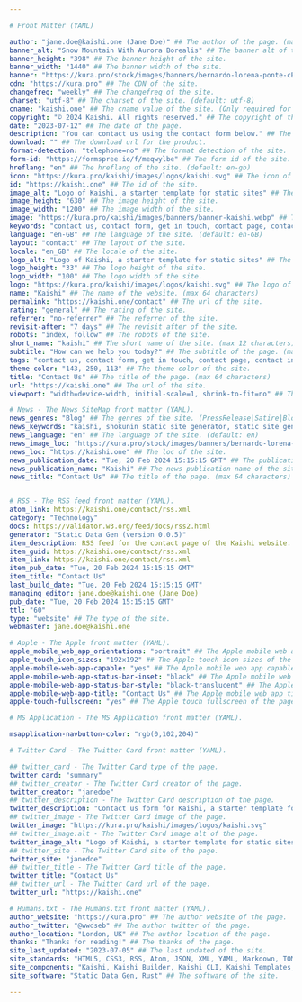 ```yaml
---

# Front Matter (YAML)

author: "jane.doe@kaishi.one (Jane Doe)" ## The author of the page. (max 64 characters)
banner_alt: "Snow Mountain With Aurora Borealis" ## The banner alt of the site.
banner_height: "398" ## The banner height of the site.
banner_width: "1440" ## The banner width of the site.
banner: "https://kura.pro/stock/images/banners/bernardo-lorena-ponte-cEp2Tow6XKk.webp" ## The banner of the site.
cdn: "https://kura.pro" ## The CDN of the site.
changefreq: "weekly" ## The changefreq of the site.
charset: "utf-8" ## The charset of the site. (default: utf-8)
cname: "kaishi.one" ## The cname value of the site. (Only required for the index page.)
copyright: "© 2024 Kaishi. All rights reserved." ## The copyright of the site.
date: "2023-07-12" ## The date of the page.
description: "You can contact us using the contact form below." ## The description of the site. (max 160 characters)
download: "" ## The download url for the product.
format-detection: "telephone=no" ## The format detection of the site.
form-id: "https://formspree.io/f/meqwylbe" ## The form id of the site.
hreflang: "en" ## The hreflang of the site. (default: en-gb)
icon: "https://kura.pro/kaishi/images/logos/kaishi.svg" ## The icon of the site in SVG format.
id: "https://kaishi.one" ## The id of the site.
image_alt: "Logo of Kaishi, a starter template for static sites" ## The image alt of the site.
image_height: "630" ## The image height of the site.
image_width: "1200" ## The image width of the site.
image: "https://kura.pro/kaishi/images/banners/banner-kaishi.webp" ## The main image of the site in SVG format.
keywords: "contact us, contact form, get in touch, contact page, contact information, customer service, support, feedback, questions, inquiries, help" ## The keywords of the site. (max 160 characters)
language: "en-GB" ## The language of the site. (default: en-GB)
layout: "contact" ## The layout of the site.
locale: "en_GB" ## The locale of the site.
logo_alt: "Logo of Kaishi, a starter template for static sites" ## The logo alt of the site.
logo_height: "33" ## The logo height of the site.
logo_width: "100" ## The logo width of the site.
logo: "https://kura.pro/kaishi/images/logos/kaishi.svg" ## The logo of the site in SVG format.
name: "Kaishi" ## The name of the website. (max 64 characters)
permalink: "https://kaishi.one/contact" ## The url of the site.
rating: "general" ## The rating of the site.
referrer: "no-referrer" ## The referrer of the site.
revisit-after: "7 days" ## The revisit after of the site.
robots: "index, follow" ## The robots of the site.
short_name: "kaishi" ## The short name of the site. (max 12 characters)
subtitle: "How can we help you today?" ## The subtitle of the page. (max 64 characters)
tags: "contact us, contact form, get in touch, contact page, contact information, customer service, support, feedback, questions, inquiries, help" ## The tags of the site. (max 160 characters)
theme-color: "143, 250, 113" ## The theme color of the site.
title: "Contact Us" ## The title of the page. (max 64 characters)
url: "https://kaishi.one" ## The url of the site.
viewport: "width=device-width, initial-scale=1, shrink-to-fit=no" ## The viewport of the site.

# News - The News SiteMap front matter (YAML).
news_genres: "Blog" ## The genres of the site. (PressRelease|Satire|Blog|OpEd|Opinion|UserGenerated)
news_keywords: "kaishi, shokunin static site generator, static site generator, minimalist website template, modern website template, responsive website template, website starter template, freelance creative, startup founder, small business owner, online presence" ## The keywords of the site. (comma separated, max 10 keywords)
news_language: "en" ## The language of the site. (default: en)
news_image_loc: "https://kura.pro/stock/images/banners/bernardo-lorena-ponte-cEp2Tow6XKk.webp" ## The image loc of the site.
news_loc: "https://kaishi.one" ## The loc of the site.
news_publication_date: "Tue, 20 Feb 2024 15:15:15 GMT" ## The publication date of the site.
news_publication_name: "Kaishi" ## The news publication name of the site.
news_title: "Contact Us" ## The title of the page. (max 64 characters)


# RSS - The RSS feed front matter (YAML).
atom_link: https://kaishi.one/contact/rss.xml
category: "Technology"
docs: https://validator.w3.org/feed/docs/rss2.html
generator: "Static Data Gen (version 0.0.5)"
item_description: RSS feed for the contact page of the Kaishi website.
item_guid: https://kaishi.one/contact/rss.xml
item_link: https://kaishi.one/contact/rss.xml
item_pub_date: "Tue, 20 Feb 2024 15:15:15 GMT"
item_title: "Contact Us"
last_build_date: "Tue, 20 Feb 2024 15:15:15 GMT"
managing_editor: jane.doe@kaishi.one (Jane Doe)
pub_date: "Tue, 20 Feb 2024 15:15:15 GMT"
ttl: "60"
type: "website" ## The type of the site.
webmaster: jane.doe@kaishi.one

# Apple - The Apple front matter (YAML).
apple_mobile_web_app_orientations: "portrait" ## The Apple mobile web app orientations of the page.
apple_touch_icon_sizes: "192x192" ## The Apple touch icon sizes of the page.
apple-mobile-web-app-capable: "yes" ## The Apple mobile web app capable of the page.
apple-mobile-web-app-status-bar-inset: "black" ## The Apple mobile web app status bar inset of the page.
apple-mobile-web-app-status-bar-style: "black-translucent" ## The Apple mobile web app status bar style of the page.
apple-mobile-web-app-title: "Contact Us" ## The Apple mobile web app title of the page.
apple-touch-fullscreen: "yes" ## The Apple touch fullscreen of the page.

# MS Application - The MS Application front matter (YAML).

msapplication-navbutton-color: "rgb(0,102,204)"

# Twitter Card - The Twitter Card front matter (YAML).

## twitter_card - The Twitter Card type of the page.
twitter_card: "summary"
## twitter_creator - The Twitter Card creator of the page.
twitter_creator: "janedoe"
## twitter_description - The Twitter Card description of the page.
twitter_description: "Contact us form for Kaishi, a starter template for static sites"
## twitter_image - The Twitter Card image of the page.
twitter_image: "https://kura.pro/kaishi/images/logos/kaishi.svg"
## twitter_image:alt - The Twitter Card image alt of the page.
twitter_image_alt: "Logo of Kaishi, a starter template for static sites"
## twitter_site - The Twitter Card site of the page.
twitter_site: "janedoe"
## twitter_title - The Twitter Card title of the page.
twitter_title: "Contact Us"
## twitter_url - The Twitter Card url of the page.
twitter_url: "https://kaishi.one"

# Humans.txt - The Humans.txt front matter (YAML).
author_website: "https://kura.pro" ## The author website of the page.
author_twitter: "@wwdseb" ## The author twitter of the page.
author_location: "London, UK" ## The author location of the page.
thanks: "Thanks for reading!" ## The thanks of the page.
site_last_updated: "2023-07-05" ## The last updated of the site.
site_standards: "HTML5, CSS3, RSS, Atom, JSON, XML, YAML, Markdown, TOML" ## The standards of the site.
site_components: "Kaishi, Kaishi Builder, Kaishi CLI, Kaishi Templates, Kaishi Themes" ## The components of the site.
site_software: "Static Data Gen, Rust" ## The software of the site.

---
```


